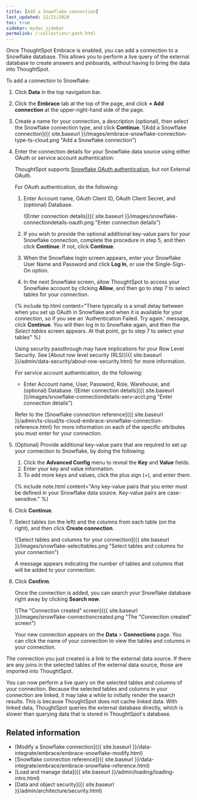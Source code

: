 ```yaml
---
title: [Add a Snowflake connection]
last_updated: 12/21/2020
toc: true
sidebar: mydoc_sidebar
permalink: /:collection/:path.html
---
```

Once ThoughtSpot Embrace is enabled, you can add a connection to a Snowflake database. This allows you to perform a live query of the external database to create answers and pinboards, without having to bring the data into ThoughtSpot.

To add a connection to Snowflake:

1. Click **Data** in the top navigation bar.

2. Click the **Embrace** tab at the top of the page, and click **+ Add connection** at the upper-right-hand side of the page.

     <!-- ![]({{ site.baseurl }}/images/new-connection.png "New db connect") -->

3. Create a name for your connection, a description (optional), then select the Snowflake connection type, and click **Continue**.
     ![Add a Snowflake connection]({{ site.baseurl }}/images/embrace-snowflake-connection-type-ts-cloud.png "Add a Snowflake connection")

4. Enter the connection details for your Snowflake data source using either OAuth or service account authentication:

   ThoughtSpot supports <a href="https://docs.snowflake.com/en/user-guide/oauth-partner.html">Snowflake OAuth authentication</a>, but not External OAuth.

   <!--   Before selecting OAuth authentication in ThoughtSpot, you must configure OAuth in Snowflake. For details, see: [Configure OAuth for a Snowflake connection]({{ site.baseurl }}/data-integrate/embrace/embrace-snowflake-oauth.html). -->

   For OAuth authentication, do the following:

   1. Enter Account name, OAuth Client ID, OAuth Client Secret, and (optional) Database.

      ![Enter connection details]({{ site.baseurl }}/images/snowflake-connectiondetails-oauth.png "Enter connection details")
      <!--  ![Enter connection details]({{ site.baseurl }}/images/gbq-connectiondetails.png "Enter connection details") -->

   2. If you wish to provide the optional additional key-value pairs for your Snowflake connection, complete the procedure in step 5, and then click **Continue**. If not, click **Continue**.
   3. When the Snowflake login screen appears, enter your Snowflake User Name and Password and click **Log In**, or use the Single-Sign-On option.
   4. In the next Snowflake screen, allow ThoughtSpot to access your Snowflake account by clicking **Allow**, and then go to step 7 to select tables for your connection.

   {% include tip.html content="There typically is a small delay between when you set up OAuth in Snowflake and when it is available for your connection, so if you see an 'Authentication Failed. Try again.' message, click **Continue**. You will then log in to Snowflake again, and then the *Select tables* screen appears. At that point, go to step 7 to select your tables" %}

   Using security passthrough may have implications for your Row Level Security. See [About row level security (RLS)]({{ site.baseurl }}/admin/data-security/about-row-security.html) for more information.

   For service account authentication, do the following:
   - Enter Account name, User, Password, Role, Warehouse, and (optional) Database.
     ![Enter connection details]({{ site.baseurl }}/images/snowflake-connectiondetails-serv-acct.png "Enter connection details")

    Refer to the [Snowflake connection reference]({{ site.baseurl }}/admin/ts-cloud/ts-cloud-embrace-snowflake-connection-reference.html) for more information on each of the specific attributes you must enter for your connection.

5. (Optional) Provide additional key-value pairs that are required to set up your connection to Snowflake, by doing the following:

    1. Click the **Advanced Config** menu to reveal the **Key** and **Value** fields.
    2. Enter your key and value information.
    3. To add more keys and values, click the plus sign (+), and enter them.

     {% include note.html content="Any key-value pairs that you enter must be defined in your Snowflake data source. Key-value pairs are case-sensitive." %}

6. Click **Continue**.   

7. Select tables (on the left) and the columns from each table (on the right), and then click **Create connection**.

   ![Select tables and columns for your connection]({{ site.baseurl }}/images/snowflake-selecttables.png "Select tables and columns for your connection")

    A message appears indicating the number of tables and columns that will be added to your connection.

8. Click **Confirm**.

   Once the connection is added, you can search your Snowflake database right away by clicking **Search now**.

   ![The "Connection created" screen]({{ site.baseurl }}/images/snowflake-connectioncreated.png "The "Connection created" screen")


   Your new connection appears on the **Data** > **Connections** page. You can click the name of your connection to view the tables and columns in your connection.   

The connection you just created is a link to the external data source. If there are any joins in the selected tables of the external data source, those are imported into ThoughtSpot.

You can now perform a live query on the selected tables and columns of your connection. Because the selected tables and columns in your connection are linked, it may take a while to initially render the search results. This is because ThoughtSpot does not cache linked data. With linked data, ThoughtSpot queries the external database directly, which is slower than querying data that is stored in ThoughtSpot's database.

## Related information
- [Modify a Snowflake connection]({{ site.baseurl }}/data-integrate/embrace/embrace-snowflake-modify.html)
- [Snowflake connection reference]({{ site.baseurl }}/data-integrate/embrace/embrace-snowflake-reference.html)
- [Load and manage data]({{ site.baseurl }}/admin/loading/loading-intro.html)
- [Data and object security]({{ site.baseurl }}/admin/architecture/security.html)
